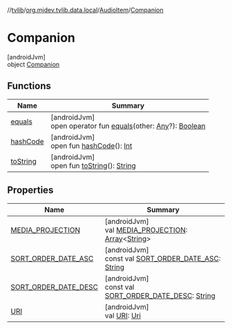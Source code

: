 //[tvlib](../../../../index.md)/[org.mjdev.tvlib.data.local](../../index.md)/[AudioItem](../index.md)/[Companion](index.md)

# Companion

[androidJvm]\
object [Companion](index.md)

## Functions

| Name | Summary |
|---|---|
| [equals](../../../org.mjdev.tvlib.webscrapper.select/-element-not-found-exception/index.md#585090901%2FFunctions%2F-1596939238) | [androidJvm]<br>open operator fun [equals](../../../org.mjdev.tvlib.webscrapper.select/-element-not-found-exception/index.md#585090901%2FFunctions%2F-1596939238)(other: [Any](https://kotlinlang.org/api/latest/jvm/stdlib/kotlin/-any/index.html)?): [Boolean](https://kotlinlang.org/api/latest/jvm/stdlib/kotlin/-boolean/index.html) |
| [hashCode](../../../org.mjdev.tvlib.webscrapper.select/-element-not-found-exception/index.md#1794629105%2FFunctions%2F-1596939238) | [androidJvm]<br>open fun [hashCode](../../../org.mjdev.tvlib.webscrapper.select/-element-not-found-exception/index.md#1794629105%2FFunctions%2F-1596939238)(): [Int](https://kotlinlang.org/api/latest/jvm/stdlib/kotlin/-int/index.html) |
| [toString](../../../org.mjdev.tvlib.webscrapper.select/-element-not-found-exception/index.md#1616463040%2FFunctions%2F-1596939238) | [androidJvm]<br>open fun [toString](../../../org.mjdev.tvlib.webscrapper.select/-element-not-found-exception/index.md#1616463040%2FFunctions%2F-1596939238)(): [String](https://kotlinlang.org/api/latest/jvm/stdlib/kotlin/-string/index.html) |

## Properties

| Name | Summary |
|---|---|
| [MEDIA_PROJECTION](-m-e-d-i-a_-p-r-o-j-e-c-t-i-o-n.md) | [androidJvm]<br>val [MEDIA_PROJECTION](-m-e-d-i-a_-p-r-o-j-e-c-t-i-o-n.md): [Array](https://kotlinlang.org/api/latest/jvm/stdlib/kotlin/-array/index.html)&lt;[String](https://kotlinlang.org/api/latest/jvm/stdlib/kotlin/-string/index.html)&gt; |
| [SORT_ORDER_DATE_ASC](-s-o-r-t_-o-r-d-e-r_-d-a-t-e_-a-s-c.md) | [androidJvm]<br>const val [SORT_ORDER_DATE_ASC](-s-o-r-t_-o-r-d-e-r_-d-a-t-e_-a-s-c.md): [String](https://kotlinlang.org/api/latest/jvm/stdlib/kotlin/-string/index.html) |
| [SORT_ORDER_DATE_DESC](-s-o-r-t_-o-r-d-e-r_-d-a-t-e_-d-e-s-c.md) | [androidJvm]<br>const val [SORT_ORDER_DATE_DESC](-s-o-r-t_-o-r-d-e-r_-d-a-t-e_-d-e-s-c.md): [String](https://kotlinlang.org/api/latest/jvm/stdlib/kotlin/-string/index.html) |
| [URI](-u-r-i.md) | [androidJvm]<br>val [URI](-u-r-i.md): [Uri](https://developer.android.com/reference/kotlin/android/net/Uri.html) |
